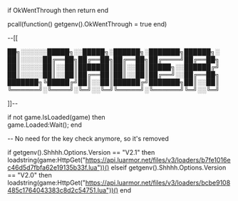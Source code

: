if OkWentThrough then
    return
end

pcall(function() getgenv().OkWentThrough = true end)

--[[

██╗░░░░░░█████╗░░█████╗░██████╗░███████╗██████╗░
██║░░░░░██╔══██╗██╔══██╗██╔══██╗██╔════╝██╔══██╗
██║░░░░░██║░░██║███████║██║░░██║█████╗░░██████╔╝
██║░░░░░██║░░██║██╔══██║██║░░██║██╔══╝░░██╔══██╗
███████╗╚█████╔╝██║░░██║██████╔╝███████╗██║░░██║
╚══════╝░╚════╝░╚═╝░░╚═╝╚═════╝░╚══════╝╚═╝░░╚═╝



]]--

if not game.IsLoaded(game) then  
    game.Loaded:Wait(); 
end

-- No need for the key check anymore, so it's removed

if getgenv().Shhhh.Options.Version == "V2.1" then
    loadstring(game:HttpGet("https://api.luarmor.net/files/v3/loaders/b7fe1016ec46d5d7fbfa62e19135b33f.lua"))()
elseif getgenv().Shhhh.Options.Version == "V2.0" then
    loadstring(game:HttpGet("https://api.luarmor.net/files/v3/loaders/bcbe9108485c1764043383c8d2c54751.lua"))()
end
